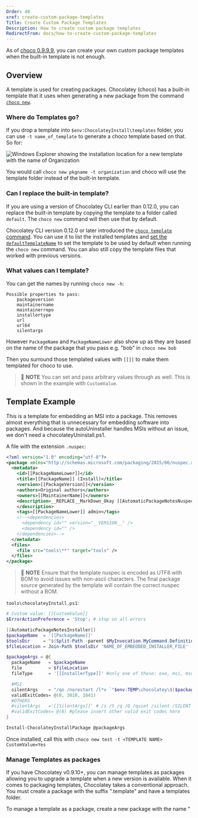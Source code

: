 ```yaml
---
Order: 40
xref: create-custom-package-templates
Title: Create Custom Package Templates
Description: How to create custom package templates
RedirectFrom: docs/how-to-create-custom-package-templates
---
```


As of [choco 0.9.9.9](https://github.com/chocolatey/choco/issues/76), you can create your own custom package templates when the built-in template is not enough.

## Overview

A template is used for creating packages. Chocolatey (choco) has a built-in template that it uses when generating a new package from the command [`choco new`](xref:choco-command-new).

### Where do Templates go?

If you drop a template into `$env:ChocolateyInstall\templates` folder, you can use `-t name_of_template` to generate a choco template based on that. So for:

![Windows Explorer showing the installation location for a new template with the name of Organization](/assets/images/features/choco-templates-location.png)

You would call `choco new pkgname -t organization` and choco will use the template folder instead of the built-in template.

### Can I replace the built-in template?

If you are using a version of Chocolatey CLI earlier than 0.12.0, you can replace the built-in template by copying the template to a folder called `default`. The `choco new` command will then use that by default.

Chocolatey CLI version 0.12.0 or later introduced the [`choco template` command](https://docs.chocolatey.org/en-us/create/commands/template). You can use it to list the installed templates and [set the `defaultTemplateName`](xref:configuration#general) to set the template to be used by default when running the `choco new` command. You can also still copy the template files that worked with previous versions.

### What values can I template?

You can get the names by running `choco new -h`:

~~~
Possible properties to pass:
    packageversion
    maintainername
    maintainerrepo
    installertype
    url
    url64
    silentargs
~~~

However `PackageName` and `PackageNameLower` also show up as they are based on the name of the package that you pass e.g. "bob" in `choco new bob`

Then you surround those templated values with `[[]]` to make them templated for choco to use.

> :memo: **NOTE** You can set and pass arbitrary values through as well. This is shown in the example with `CustomValue`.

## Template Example

This is a template for embedding an MSI into a package. This removes almost everything that is unnecessary for embedding software into packages. And because the autoUninstaller handles MSIs without an issue, we don't need a chocolateyUninstall.ps1.

A file with the extension `.nuspec`:

~~~xml
<?xml version="1.0" encoding="utf-8"?>
<package xmlns="http://schemas.microsoft.com/packaging/2015/06/nuspec.xsd">
  <metadata>
    <id>[[PackageNameLower]]</id>
    <title>[[PackageName]] (Install)</title>
    <version>[[PackageVersion]]</version>
    <authors>Original authors</authors>
    <owners>[[MaintainerName]]</owners>
    <description>__REPLACE__MarkDown_Okay [[AutomaticPackageNotesNuspec]]
    </description>
    <tags>[[PackageNameLower]] admin</tags>
    <!--<dependencies>
      <dependency id="" version="__VERSION__" />
      <dependency id="" />
    </dependencies>-->
  </metadata>
  <files>
    <file src="tools\**" target="tools" />
  </files>
</package>
~~~

> :memo: **NOTE** Ensure that the template nuspec is encoded as UTF8 with BOM to avoid issues with non-ascii characters. The final package source generated by the template will contain the correct nuspec without a BOM.

`tools\chocolateyInstall.ps1`:

~~~powershell
# Custom value: [[CustomValue]]
$ErrorActionPreference = 'Stop'; # stop on all errors

[[AutomaticPackageNotesInstaller]]
$packageName  = '[[PackageName]]'
$toolsDir     = "$(Split-Path -parent $MyInvocation.MyCommand.Definition)"
$fileLocation = Join-Path $toolsDir 'NAME_OF_EMBEDDED_INSTALLER_FILE'

$packageArgs = @{
  packageName   = $packageName
  file          = $fileLocation
  fileType      = '[[InstallerType]]' #only one of these: exe, msi, msu

  #MSI
  silentArgs    = "/qn /norestart /l*v `"$env:TEMP\chocolatey\$($packageName)\$($packageName).MsiInstall.log`""
  validExitCodes= @(0, 3010, 1641)
  #OTHERS
  #silentArgs   ='[[SilentArgs]]' # /s /S /q /Q /quiet /silent /SILENT /VERYSILENT -s - try any of these to get the silent installer
  #validExitCodes= @(0) #please insert other valid exit codes here
}

Install-ChocolateyInstallPackage @packageArgs
~~~

Once installed, call this with `choco new test -t <TEMPLATE NAME> CustomValue=Yes`

### Manage Templates as packages

If you have Chocolatey v0.9.10+, you can manage templates as packages allowing you to upgrade a template when a new version is available. When it comes to packaging templates, Chocolatey takes a conventional approach. You must create a package with the suffix ".template" and have a templates folder.

To manage a template as a package, create a new package with the name "<TEMPLATE NAME>.template". The name of the package minus the ".template" will be the name of the template.

Then create a templates folder next to the `<TEMPLATE NAME>.template.nuspec`. This folder is where the template goes. The only thing to remember is that the nuspec file created here must end in ".template"  (e.g. `<TEMPLATE NAME>.nuspec.template`) as a Chocolatey package allows only one nuspec file.

For examples of template packages see the [templates available on the Chocolatey Community Repository](https://community.chocolatey.org/packages?q=id%3A.template) and the [repository for community maintained templates](https://github.com/chocolatey-community/chocolatey-templates).

Yes, it is really that easy. Enjoy!

### Extending Templates

Walmart has a really good post on extending package templates. You can read that at https://chocolatey.org/blog/extending-chocolatey-packaging-at-walmart
